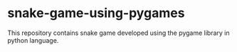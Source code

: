 # snake-game-using-pygames
This repository contains snake game developed using the pygame library in python language.
